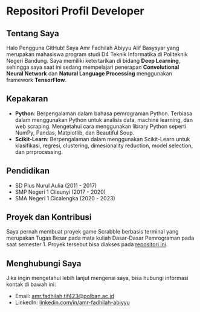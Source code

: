 # Repositori Profil Developer

## Tentang Saya

Halo Pengguna GitHub! Saya Amr Fadhilah Abiyyu Alif Basysyar yang merupakan mahasiswa program studi D4 Teknik Informatika di Politeknik Negeri Bandung. Saya memiliki ketertarikan di bidang **Deep Learning**, sehingga saya saat ini sedang mempelajari penerapan **Convolutional Neural Network** dan **Natural Language Processing** menggunakan framework **TensorFlow**.

## Kepakaran

- **Python**: Berpengalaman dalam bahasa pemrograman Python. Terbiasa dalam menggunakan Python untuk analisis data, machine learning, dan web scraping. Mengetahui cara menggunakan library Python seperti NumPy, Pandas, Matplotlib, dan Beautiful Soup.
- **Scikit-Learn**: Berpengalaman dalam menggunakan Scikit-Learn untuk klasifikasi, regresi, clustering, dimesionality reduction, model selection, dan prrprocessing.

## Pendidikan

- SD Plus Nurul Aulia (2011 - 2017)
- SMP Negeri 1 Cileunyi (2017 - 2020)
- SMA Negeri 1 Cicalengka (2020 - 2023)

## Proyek dan Kontribusi

Saya pernah membuat proyek game Scrabble berbasis terminal yang merupakan Tugas Besar pada mata kuliah Dasar-Dasar Pemrograman pada saat semester 1. Proyek tersebut bisa diakses pada [repositori ini](https://github.com/k31p/JTK48_Scrabble).

## Menghubungi Saya

Jika ingin mengetahui lebih lanjut mengenai saya, bisa hubungi informasi kontak di bawah ini:

- Email: [amr.fadhilah.tif423@polban.ac.id](mailto:amr.fadhilah.tif423@polban.ac.id)
- LinkedIn: [linkedin.com/in/amr-fadhilah-abiyyu](www.linkedin.com/in/amr-fadhilah-abiyyu)